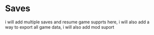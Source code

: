 # Saves

i will add multiple saves and resume game supprts here, i will also add a way to export all game data, i will also add mod suport